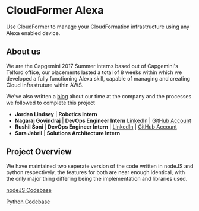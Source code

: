 # CloudFormer Alexa
Use CloudFormer to manage your CloudFormation infrastructure using any Alexa enabled device.

## About us
We are the Capgemini 2017 Summer interns based out of Capgemini's Telford office, 
our placements lasted a total of 8 weeks within which we developed a fully functioning Alexa skill, 
capable of managing and creating Cloud Infrastruture within AWS.

We've also written a [blog](https://www.google.com) about our time at the company and the processes we followed to complete this project

+ __Jordan Lindsey__ | __Robotics Intern__ 
+ __Nagaraj Govindraj__ | __DevOps Engineer Intern__ [LinkedIn](https://www.linkedin.com/in/nagaraj-g-b1081a18/) | [GitHub Account](https://github.com/nagaraj07/)
+ __Rushil Soni__ | __DevOps Engineer Intern__ | [LinkedIn](https://uk.linkedin.com/in/rushil-soni-53a953120) | [GitHub Account](https://github.com/retrofy)
+ __Sara Jebril__ | __Solutions Architecture Intern__ 



## Project Overview
We have maintained two seperate version of the code written in nodeJS and python respectively, 
the features for both are near enough identical, with the only major thing differing being the implementation and libraries used.

[nodeJS Codebase](https://github.com/capgemini-psdu/cloud-former-alexa/tree/master/cloud-former-lambda/nodeJS)

[Python Codebase](https://github.com/capgemini-psdu/cloud-former-alexa/tree/master/cloud-former-lambda/Python)


